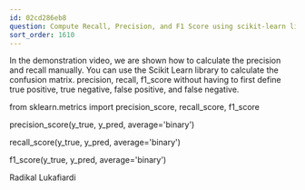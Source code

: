 ```yaml
---
id: 02cd286eb8
question: Compute Recall, Precision, and F1 Score using scikit-learn library
sort_order: 1610
---
```


In the demonstration video, we are shown how to calculate the precision and recall manually. You can use the Scikit Learn library to calculate the confusion matrix. precision, recall, f1_score without having to first define true positive, true negative, false positive, and false negative.

from sklearn.metrics import precision_score, recall_score, f1_score

precision_score(y_true, y_pred, average='binary')

recall_score(y_true, y_pred, average='binary')

f1_score(y_true, y_pred, average='binary')

Radikal Lukafiardi

